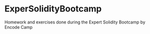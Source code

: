 # ExperSolidityBootcamp
Homework and exercises done during the Expert Solidity Bootcamp by Encode Camp
